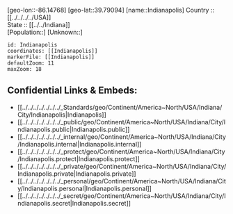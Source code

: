 ﻿---
location: [39.79094,-86.14768] 
mapzoom: [7,12] 
mapmarker: city 
type: City
tags:
- geo/City


SpocWebEntityId: 36087
isDeleted: false
confidential: public

---
[geo-lon::-86.14768] 
[geo-lat::39.79094] 
[name::Indianapolis] 
Country :: [[../../../../USA]]  
State :: [[../../Indiana]]  
[Population::] 
[Unknown::] 


```leaflet
id: Indianapolis
coordinates: [[Indianapolis]] 
markerFile: [[Indianapolis]] 
defaultZoom: 11 
maxZoom: 18
```


## Confidential Links & Embeds: 
- [[../../../../../../../_Standards/geo/Continent/America~North/USA/Indiana/City/Indianapolis|Indianapolis]] 
- [[../../../../../../../_public/geo/Continent/America~North/USA/Indiana/City/Indianapolis.public|Indianapolis.public]] 
- [[../../../../../../../_internal/geo/Continent/America~North/USA/Indiana/City/Indianapolis.internal|Indianapolis.internal]] 
- [[../../../../../../../_protect/geo/Continent/America~North/USA/Indiana/City/Indianapolis.protect|Indianapolis.protect]] 
- [[../../../../../../../_private/geo/Continent/America~North/USA/Indiana/City/Indianapolis.private|Indianapolis.private]] 
- [[../../../../../../../_personal/geo/Continent/America~North/USA/Indiana/City/Indianapolis.personal|Indianapolis.personal]] 
- [[../../../../../../../_secret/geo/Continent/America~North/USA/Indiana/City/Indianapolis.secret|Indianapolis.secret]] 
